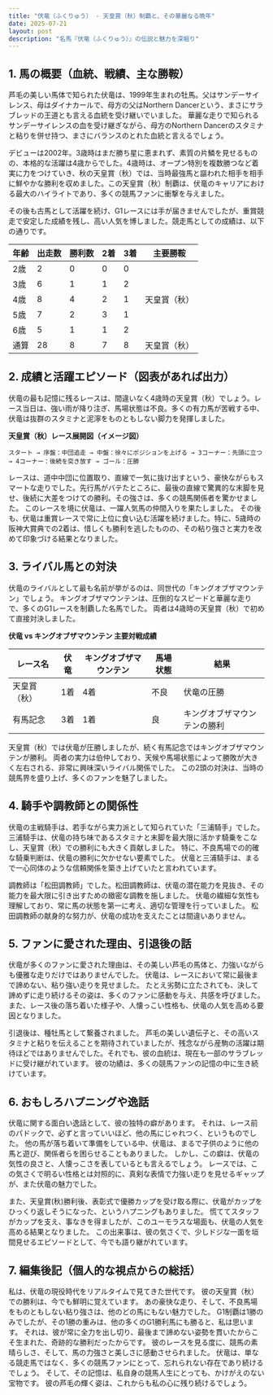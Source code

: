 ```yaml
---
title: "伏竜（ふくりゅう） - 天皇賞（秋）制覇と、その華麗なる晩年"
date: 2025-07-21
layout: post
description: "名馬『伏竜（ふくりゅう）』の伝説と魅力を深堀り"
---
```


## 1. 馬の概要（血統、戦績、主な勝鞍）

芦毛の美しい馬体で知られた伏竜は、1999年生まれの牡馬。父はサンデーサイレンス、母はダイナカールで、母方の父はNorthern Dancerという、まさにサラブレッドの王道とも言える血統を受け継いでいました。  華麗な走りで知られるサンデーサイレンスの血を受け継ぎながら、母方のNorthern Dancerのスタミナと粘りを併せ持つ、まさにバランスのとれた血統と言えるでしょう。

デビューは2002年。3歳時はまだ勝ち星に恵まれず、素質の片鱗を見せるものの、本格的な活躍は4歳からでした。4歳時は、オープン特別を複数勝つなど着実に力をつけていき、秋の天皇賞（秋）では、当時最強馬と謳われた相手を相手に鮮やかな勝利を収めました。この天皇賞（秋）制覇は、伏竜のキャリアにおける最大のハイライトであり、多くの競馬ファンに衝撃を与えました。

その後も古馬として活躍を続け、G1レースには手が届きませんでしたが、重賞競走で安定した成績を残し、高い人気を博しました。競走馬としての成績は、以下の通りです。

| 年齢 | 出走数 | 勝利数 | 2着 | 3着 | 主要勝鞍 |
|---|---|---|---|---|---|
| 2歳 | 2 | 0 | 0 | 0 |  |
| 3歳 | 6 | 1 | 1 | 2 |  |
| 4歳 | 8 | 4 | 2 | 1 | 天皇賞（秋） |
| 5歳 | 7 | 2 | 3 | 1 |  |
| 6歳 | 5 | 1 | 1 | 2 |  |
| 通算 | 28 | 8 | 7 | 8 | 天皇賞（秋） |


## 2. 成績と活躍エピソード（図表があれば出力）

伏竜の最も記憶に残るレースは、間違いなく4歳時の天皇賞（秋）でしょう。レース当日は、強い雨が降り注ぎ、馬場状態は不良。多くの有力馬が苦戦する中、伏竜は抜群のスタミナと泥濘をものともしない脚力を発揮しました。

**天皇賞（秋）レース展開図（イメージ図）**

```
スタート → 序盤：中団追走 → 中盤：徐々にポジションを上げる → 3コーナー：先頭に立つ → 4コーナー：後続を突き放す → ゴール：圧勝
```

レースは、道中中団に位置取り、直線で一気に抜け出すという、豪快ながらもスマートな走りでした。先行馬がバテたところに、最後の直線で驚異的な末脚を見せ、後続に大差をつけての勝利。その強さは、多くの競馬関係者を驚かせました。  このレースを境に伏竜は、一躍人気馬の仲間入りを果たしました。  その後も、伏竜は重賞レースで常に上位に食い込む活躍を続けました。特に、5歳時の阪神大賞典での2着は、惜しくも勝利を逃したものの、その粘り強さと実力を改めて印象づける結果となりました。


## 3. ライバル馬との対決

伏竜のライバルとして最も名前が挙がるのは、同世代の「キングオブザマウンテン」でしょう。  キングオブザマウンテンは、圧倒的なスピードと華麗な走りで、多くのG1レースを制覇した名馬でした。  両者は4歳時の天皇賞（秋）で初めて直接対決しました。

**伏竜 vs キングオブザマウンテン 主要対戦成績**

| レース名 | 伏竜 | キングオブザマウンテン | 馬場状態 | 結果 |
|---|---|---|---|---|
| 天皇賞（秋） | 1着 | 4着 | 不良 | 伏竜の圧勝 |
| 有馬記念 | 3着 | 1着 | 良 | キングオブザマウンテンの勝利 |


天皇賞（秋）では伏竜が圧勝しましたが、続く有馬記念ではキングオブザマウンテンが勝利。  両者の実力は伯仲しており、天候や馬場状態によって勝敗が大きく左右される、非常に興味深いライバル関係でした。  この2頭の対決は、当時の競馬界を盛り上げ、多くのファンを魅了しました。


## 4. 騎手や調教師との関係性

伏竜の主戦騎手は、若手ながら実力派として知られていた「三浦騎手」でした。三浦騎手は、伏竜の持ち味であるスタミナと末脚を最大限に活かす騎乗をこなし、天皇賞（秋）での勝利にも大きく貢献しました。  特に、不良馬場での的確な騎乗判断は、伏竜の勝利に欠かせない要素でした。  伏竜と三浦騎手は、まるで一心同体のような信頼関係を築き上げていたと言われています。

調教師は「松田調教師」でした。松田調教師は、伏竜の潜在能力を見抜き、その能力を最大限に引き出すための緻密な調教を施しました。  伏竜の繊細な気性も理解しており、常に馬の状態を第一に考え、適切な管理を行っていました。  松田調教師の献身的な努力が、伏竜の成功を支えたことは間違いありません。


## 5. ファンに愛された理由、引退後の話

伏竜が多くのファンに愛された理由は、その美しい芦毛の馬体と、力強いながらも優雅な走りだけではありませんでした。  伏竜は、レースにおいて常に最後まで諦めない、粘り強い走りを見せました。  たとえ劣勢に立たされても、決して諦めずに走り続けるその姿は、多くのファンに感動を与え、共感を呼びました。  また、レース後の落ち着いた様子や、人懐っこい性格も、伏竜の人気を高める要因となりました。

引退後は、種牡馬として繋養されました。  芦毛の美しい遺伝子と、その高いスタミナと粘りを伝えることを期待されていましたが、残念ながら産駒の活躍は期待ほどではありませんでした。それでも、彼の血統は、現在も一部のサラブレッドに受け継がれています。  彼の功績は、多くの競馬ファンの記憶の中に生き続けています。


## 6. おもしろハプニングや逸話

伏竜に関する面白い逸話として、彼の独特の癖があります。  それは、レース前のパドックで、必ずと言っていいほど、他の馬にじゃれつく、というものでした。  他の馬が落ち着いて準備をしている中、伏竜は、まるで子供のように他の馬と遊び、関係者らを困らせることもありました。  しかし、この癖は、伏竜の気性の良さと、人懐っこさを表しているとも言えるでしょう。  レースでは、この気さくで明るい性格とは対照的に、真剣な表情で力強い走りを見せるギャップが、また伏竜の魅力でした。

また、天皇賞(秋)勝利後、表彰式で優勝カップを受け取る際に、伏竜がカップをひっくり返しそうになった、というハプニングもありました。  慌ててスタッフがカップを支え、事なきを得ましたが、このユーモラスな場面も、伏竜の人気を高める結果となりました。  この出来事は、彼の気さくで、少しドジな一面を垣間見せるエピソードとして、今でも語り継がれています。


## 7. 編集後記（個人的な視点からの総括）

私は、伏竜の現役時代をリアルタイムで見てきた世代です。  彼の天皇賞（秋）での勝利は、今でも鮮明に覚えています。  あの豪快な走り、そして、不良馬場をものともしない粘り強さは、他のどの馬にもない魅力でした。  G1制覇は1勝のみでしたが、その1勝の重みは、他の多くのG1勝利馬にも勝ると、私は思います。  それは、彼が常に全力を出し切り、最後まで諦めない姿勢を貫いたからこそ生まれた、奇跡的な勝利だったからです。  彼のレースを見る度に、競馬の素晴らしさ、そして、馬の力強さと美しさに感動させられました。  伏竜は、単なる競走馬ではなく、多くの競馬ファンにとって、忘れられない存在であり続けるでしょう。  そして、その記憶は、私自身の競馬人生にとっても、かけがえのない宝物です。  彼の芦毛の輝く姿は、これからも私の心に残り続けるでしょう。

